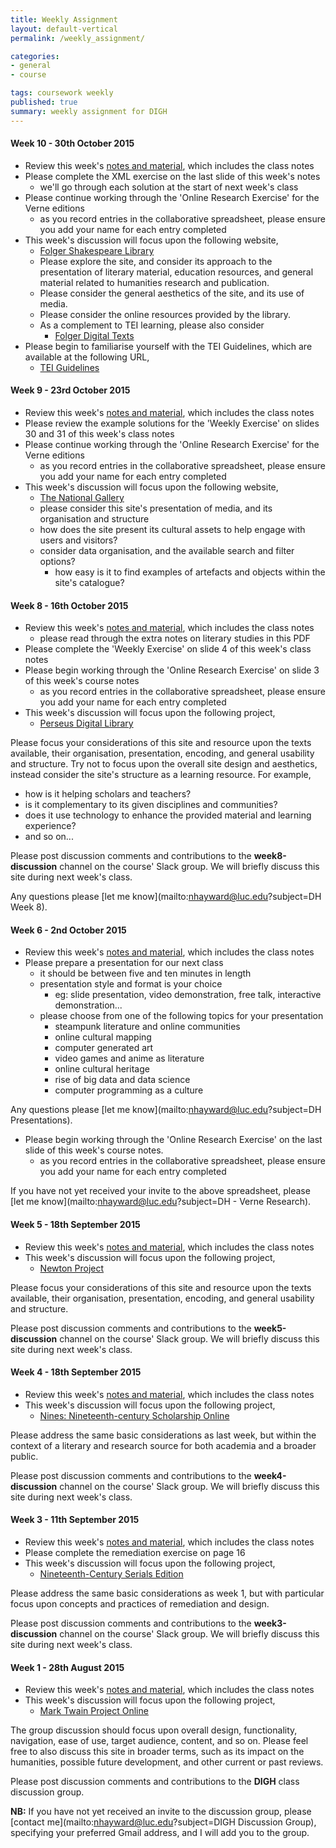 ```yaml
---
title: Weekly Assignment
layout: default-vertical
permalink: /weekly_assignment/

categories:
- general
- course

tags: coursework weekly
published: true
summary: weekly assignment for DIGH
---
```


#### Week 10 - 30th October 2015

* Review this week's [notes and material](/notes), which includes the class notes
* Please complete the XML exercise on the last slide of this week's notes
  * we'll go through each solution at the start of next week's class
* Please continue working through the 'Online Research Exercise' for the Verne editions
  * as you record entries in the collaborative spreadsheet, please ensure you add your name for each entry completed
* This week's discussion will focus upon the following website,
  * [Folger Shakespeare Library](http://www.folger.edu/)
  * Please explore the site, and consider its approach to the presentation of literary material, education resources, and general material related to humanities research and publication.
  * Please consider the general aesthetics of the site, and its use of media.
  * Please consider the online resources provided by the library.
  * As a complement to TEI learning, please also consider
    * [Folger Digital Texts](http://www.folgerdigitaltexts.org/?chapter=0)
* Please begin to familiarise yourself with the TEI Guidelines, which are available at the following URL,
  * [TEI Guidelines](http://www.tei-c.org/release/doc/tei-p5-doc/en/html/)

#### Week 9 - 23rd October 2015

* Review this week's [notes and material](/notes), which includes the class notes
* Please review the example solutions for the 'Weekly Exercise' on slides 30 and 31 of this week's class notes
* Please continue working through the 'Online Research Exercise' for the Verne editions
  * as you record entries in the collaborative spreadsheet, please ensure you add your name for each entry completed
* This week's discussion will focus upon the following website,
  * [The National Gallery](http://www.nationalgallery.org.uk/)
  * please consider this site's presentation of media, and its organisation and structure
  * how does the site present its cultural assets to help engage with users and visitors?
  * consider data organisation, and the available search and filter options?
    * how easy is it to find examples of artefacts and objects within the site's catalogue?

#### Week 8 - 16th October 2015

* Review this week's [notes and material](/notes), which includes the class notes
  * please read through the extra notes on literary studies in this PDF
* Please complete the 'Weekly Exercise' on slide 4 of this week's class notes
* Please begin working through the 'Online Research Exercise' on slide 3 of this week's course notes
  * as you record entries in the collaborative spreadsheet, please ensure you add your name for each entry completed
* This week's discussion will focus upon the following project,
  * [Perseus Digital Library](http://www.perseus.tufts.edu/hopper/)

Please focus your considerations of this site and resource upon the texts available, their organisation, presentation, encoding, and general usability and structure. Try not to focus upon the overall site design and aesthetics, instead consider the site's structure as a learning resource. For example,

  * how is it helping scholars and teachers?
  * is it complementary to its given disciplines and communities?
  * does it use technology to enhance the provided material and learning experience?
  * and so on...

Please post discussion comments and contributions to the **week8-discussion** channel on the course' Slack group. We will briefly discuss this site during next week's class.

Any questions please [let me know](mailto:nhayward@luc.edu?subject=DH Week 8).


#### Week 6 - 2nd October 2015

* Review this week's [notes and material](/notes), which includes the class notes
* Please prepare a presentation for our next class
  * it should be between five and ten minutes in length
  * presentation style and format is your choice
    * eg: slide presentation, video demonstration, free talk, interactive demonstration...
  * please choose from one of the following topics for your presentation
    * steampunk literature and online communities
    * online cultural mapping
    * computer generated art
    * video games and anime as literature
    * online cultural heritage
    * rise of big data and data science
    * computer programming as a culture

Any questions please [let me know](mailto:nhayward@luc.edu?subject=DH Presentations).

* Please begin working through the 'Online Research Exercise' on the last slide of this week's course notes.
  * as you record entries in the collaborative spreadsheet, please ensure you add your name for each entry completed

If you have not yet received your invite to the above spreadsheet, please [let me know](mailto:nhayward@luc.edu?subject=DH - Verne Research).

#### Week 5 - 18th September 2015

* Review this week's [notes and material](/notes), which includes the class notes
* This week's discussion will focus upon the following project,
  * [Newton Project](http://www.newtonproject.sussex.ac.uk/prism.php?id=1)

Please focus your considerations of this site and resource upon the texts available, their organisation, presentation, encoding, and general usability and structure.

Please post discussion comments and contributions to the **week5-discussion** channel on the course' Slack group. We will briefly discuss this site during next week's class.

#### Week 4 - 18th September 2015

* Review this week's [notes and material](/notes), which includes the class notes
* This week's discussion will focus upon the following project,
  * [Nines: Nineteenth-century Scholarship Online](http://www.nines.org/)

Please address the same basic considerations as last week, but within the context of a literary and research source for both academia and a broader public.

Please post discussion comments and contributions to the **week4-discussion** channel on the course' Slack group. We will briefly discuss this site during next week's class.

#### Week 3 - 11th September 2015

* Review this week's [notes and material](/notes), which includes the class notes
* Please complete the remediation exercise on page 16
* This week's discussion will focus upon the following project,
  * [Nineteenth-Century Serials Edition](http://www.ncse.ac.uk/index.html)

Please address the same basic considerations as week 1, but with particular focus upon concepts and practices of remediation and design.

Please post discussion comments and contributions to the **week3-discussion** channel on the course' Slack group. We will briefly discuss this site during next week's class.

#### Week 1 - 28th August 2015

* Review this week's [notes and material](/notes), which includes the class notes
* This week's discussion will focus upon the following project,
  * [Mark Twain Project Online](http://www.marktwainproject.org/)

The group discussion should focus upon overall design, functionality, navigation, ease of use, target audience, content, and so on. Please feel free to also discuss this site in broader terms, such as its impact on the humanities, possible future development, and other current or past reviews.

Please post discussion comments and contributions to the **DIGH** class discussion group.

**NB:** If you have not yet received an invite to the discussion group, please [contact me](mailto:nhayward@luc.edu?subject=DIGH Discussion Group), specifying your preferred Gmail address, and I will add you to the group.
